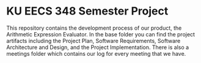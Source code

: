 <h1>KU EECS 348 Semester Project</h1>

This repository contains the development process of our product, the Arithmetic Expression Evaluator. In the base folder you can find the project artifacts including the Project Plan, Software Requirements, Software Architecture and Design, and the Project Implementation. There is also a meetings folder which contains our log for every meeting that we have. 